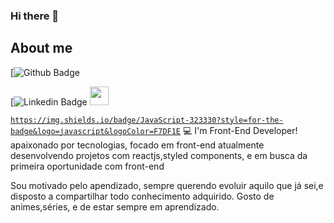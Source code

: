 ### Hi there 👋

## About me

[![Github Badge](https://img.shields.io/badge/-Github-000?style=flat-square&logo=Github&logoColor=white&link=(https://github.com/Luiz-de-Lima)])

[![Linkedin Badge](https://img.shields.io/badge/-LinkedIn-blue?style=flat-square&logo=Linkedin&logoColor=white&link=https://www.linkedin.com/in/luiz-de-lima-242621124/)
<img src=https://github.com/TheDudeThatCode/TheDudeThatCode/blob/master/Assets/Earth.gif width="30">

<code>https://img.shields.io/badge/JavaScript-323330?style=for-the-badge&logo=javascript&logoColor=F7DF1E</code>
:computer: I'm Front-End Developer!
apaixonado por tecnologias, focado em front-end 
atualmente desenvolvendo projetos com reactjs,styled components, e em busca da primeira oportunidade com front-end

Sou motivado pelo apendizado, sempre querendo evoluir aquilo que já sei,e disposto a compartilhar todo conhecimento adquirido.
Gosto de animes,séries, e de estar sempre em aprendizado.


